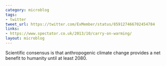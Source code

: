 ```yaml
---
category: microblog
tags:
- twitter
tweet_url: https://twitter.com/ExMember/status/859127466702454784
links:
- https://www.spectator.co.uk/2013/10/carry-on-warming/
layout: microblog
---
```

Scientific consensus is that anthropogenic climate change provides a net benefit to humanity until at least 2080.
